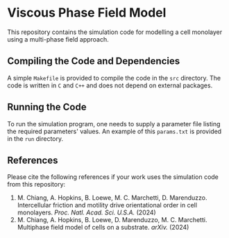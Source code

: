 # Viscous Phase Field Model
This repository contains the simulation code for modelling a cell monolayer using a multi-phase field approach.

## Compiling the Code and Dependencies
A simple `Makefile` is provided to compile the code in the `src` directory. The code is written in `C` and `C++` and does not depend on external packages. 

## Running the Code
To run the simulation program, one needs to supply a parameter file listing the required parameters' values. An example of this `params.txt` is provided in the `run` directory. 

## References
Please cite the following references if your work uses the simulation code from this repository:
1. M. Chiang, A. Hopkins, B. Loewe, M. C. Marchetti, D. Marenduzzo. Intercellular friction and motility drive orientational order in cell monolayers. _Proc. Natl. Acad. Sci. U.S.A._ (2024)
2. M. Chiang, A. Hopkins, B. Loewe, D. Marenduzzo, M. C. Marchetti. Multiphase field model of cells on a substrate. _arXiv._ (2024)
